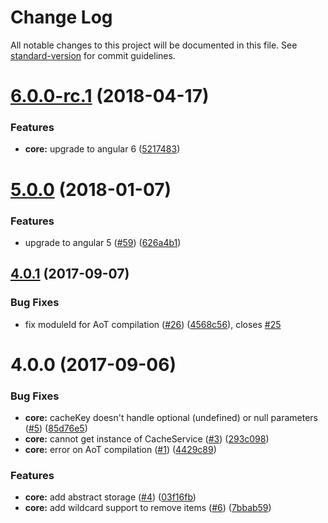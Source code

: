 # Change Log

All notable changes to this project will be documented in this file. See [standard-version](https://github.com/conventional-changelog/standard-version) for commit guidelines.

<a name="6.0.0-rc.1"></a>
# [6.0.0-rc.1](https://github.com/holidaylab/ngx-cache/compare/v5.0.0...v6.0.0-rc.1) (2018-04-17)


### Features

* **core:** upgrade to angular 6 ([5217483](https://github.com/holidaylab/ngx-cache/commit/5217483))



<a name="5.0.0"></a>
# [5.0.0](https://github.com/holidaylab/ngx-cache/compare/v4.0.1...v5.0.0) (2018-01-07)


### Features

* upgrade to angular 5 ([#59](https://github.com/holidaylab/ngx-cache/issues/59)) ([626a4b1](https://github.com/holidaylab/ngx-cache/commit/626a4b1))



<a name="4.0.1"></a>
## [4.0.1](https://github.com/holidaylab/ngx-cache/compare/v4.0.0...v4.0.1) (2017-09-07)


### Bug Fixes

* fix moduleId for AoT compilation ([#26](https://github.com/holidaylab/ngx-cache/issues/26)) ([4568c56](https://github.com/holidaylab/ngx-cache/commit/4568c56)), closes [#25](https://github.com/holidaylab/ngx-cache/issues/25)



<a name="4.0.0"></a>
# 4.0.0 (2017-09-06)


### Bug Fixes

* **core:** cacheKey doesn't handle optional (undefined) or null parameters ([#5](https://github.com/holidaylab/ngx-cache/issues/5)) ([85d76e5](https://github.com/holidaylab/ngx-cache/commit/85d76e5))
* **core:** cannot get instance of CacheService ([#3](https://github.com/holidaylab/ngx-cache/issues/3)) ([293c098](https://github.com/holidaylab/ngx-cache/commit/293c098))
* **core:** error on AoT compilation ([#1](https://github.com/holidaylab/ngx-cache/issues/1)) ([4429c89](https://github.com/holidaylab/ngx-cache/commit/4429c89))


### Features

* **core:** add abstract storage ([#4](https://github.com/holidaylab/ngx-cache/issues/4)) ([03f16fb](https://github.com/holidaylab/ngx-cache/commit/03f16fb))
* **core:** add wildcard support to remove items ([#6](https://github.com/holidaylab/ngx-cache/issues/6)) ([7bbab59](https://github.com/holidaylab/ngx-cache/commit/7bbab59))
